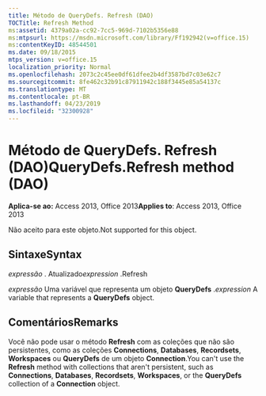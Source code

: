 ```yaml
---
title: Método de QueryDefs. Refresh (DAO)
TOCTitle: Refresh Method
ms:assetid: 4379a02a-cc92-7cc5-969d-7102b5356e88
ms:mtpsurl: https://msdn.microsoft.com/library/Ff192942(v=office.15)
ms:contentKeyID: 48544501
ms.date: 09/18/2015
mtps_version: v=office.15
localization_priority: Normal
ms.openlocfilehash: 2073c2c45ee0df61dfee2b4df3587bd7c03e62c7
ms.sourcegitcommit: 8fe462c32b91c87911942c188f3445e85a54137c
ms.translationtype: MT
ms.contentlocale: pt-BR
ms.lasthandoff: 04/23/2019
ms.locfileid: "32300928"
---
```

# <a name="querydefsrefresh-method-dao"></a><span data-ttu-id="07a44-102">Método de QueryDefs. Refresh (DAO)</span><span class="sxs-lookup"><span data-stu-id="07a44-102">QueryDefs.Refresh method (DAO)</span></span>


<span data-ttu-id="07a44-103">**Aplica-se ao:** Access 2013, Office 2013</span><span class="sxs-lookup"><span data-stu-id="07a44-103">**Applies to**: Access 2013, Office 2013</span></span>

<span data-ttu-id="07a44-104">Não aceito para este objeto.</span><span class="sxs-lookup"><span data-stu-id="07a44-104">Not supported for this object.</span></span>

## <a name="syntax"></a><span data-ttu-id="07a44-105">Sintaxe</span><span class="sxs-lookup"><span data-stu-id="07a44-105">Syntax</span></span>

<span data-ttu-id="07a44-106">*expressão* . Atualizado</span><span class="sxs-lookup"><span data-stu-id="07a44-106">*expression* .Refresh</span></span>

<span data-ttu-id="07a44-107">*expressão* Uma variável que representa um objeto **QueryDefs** .</span><span class="sxs-lookup"><span data-stu-id="07a44-107">*expression* A variable that represents a **QueryDefs** object.</span></span>

## <a name="remarks"></a><span data-ttu-id="07a44-108">Comentários</span><span class="sxs-lookup"><span data-stu-id="07a44-108">Remarks</span></span>

<span data-ttu-id="07a44-109">Você não pode usar o método **Refresh** com as coleções que não são persistentes, como as coleções **Connections**, **Databases**, **Recordsets**, **Workspaces** ou **QueryDefs** de um objeto **Connection**.</span><span class="sxs-lookup"><span data-stu-id="07a44-109">You can't use the **Refresh** method with collections that aren't persistent, such as **Connections**, **Databases**, **Recordsets**, **Workspaces**, or the **QueryDefs** collection of a **Connection** object.</span></span>


